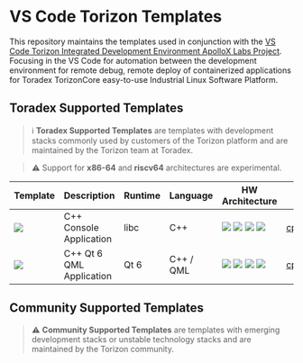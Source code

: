 # VS Code Torizon Templates

This repository maintains the templates used in conjunction with the [VS Code Torizon Integrated Development Environment ApolloX Labs Project](https://labs.toradex.com/projects/torizon-vs-code-v2-apollo-x). Focusing in the VS Code for automation between the development environment for remote debug, remote deploy of containerized applications for Toradex TorizonCore easy-to-use Industrial Linux Software Platform.



## Toradex Supported Templates

> ℹ️ **Toradex Supported Templates** are templates with development stacks commonly used by customers of the Torizon platform and are maintained by the Torizon team at Toradex.

> ⚠️ Support for **x86-64** and **riscv64** architectures are experimental.



| Template                                                                                          | Description              | Runtime | Language  | HW Architecture                                                                                                                                                                                                                                                                                                                                                                       | Folder                     |
| ------------------------------------------------------------------------------------------------- | ------------------------ | ------- | --------- | ------------------------------------------------------------------------------------------------------------------------------------------------------------------------------------------------------------------------------------------------------------------------------------------------------------------------------------------------------------------------------------- | -------------------------- |
| ![](https://github.com/microhobby/torizon-templates/blob/main/assets/img/cppconsole.png?raw=true) | C++ Console Application  | libc    | C++       | ![](https://github.com/microhobby/torizon-templates/blob/main/assets/img/arm32.png?raw=true) ![](https://github.com/microhobby/torizon-templates/blob/main/assets/img/arm64.png?raw=true) ![](https://github.com/microhobby/torizon-templates/blob/main/assets/img/riscv64.png?raw=true) ![](https://github.com/microhobby/torizon-templates/blob/main/assets/img/x8664.png?raw=true) | [cppConsole](./cppConsole) |
| ![](https://github.com/microhobby/torizon-templates/blob/main/assets/img/qt6qml.png?raw=true)     | C++ Qt 6 QML Application | Qt 6    | C++ / QML | ![](https://github.com/microhobby/torizon-templates/blob/main/assets/img/arm32.png?raw=true) ![](https://github.com/microhobby/torizon-templates/blob/main/assets/img/arm64.png?raw=true) ![](https://github.com/microhobby/torizon-templates/blob/main/assets/img/riscv64.png?raw=true) ![](https://github.com/microhobby/torizon-templates/blob/main/assets/img/x8664.png?raw=true) | [cppQML](./cppQML)         |



## Community Supported Templates

> ⚠️ **Community Supported Templates** are templates with emerging development stacks or unstable technology stacks and are maintained by the Torizon community. 


